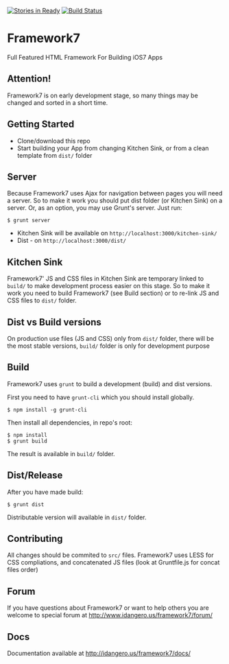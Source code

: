 [![Stories in Ready](https://badge.waffle.io/nolimits4web/framework7.png?label=ready&title=Ready)](https://waffle.io/nolimits4web/framework7)
[![Build Status](https://travis-ci.org/nolimits4web/Framework7.svg?branch=master)](https://travis-ci.org/nolimits4web/Framework7)

Framework7
==========

Full Featured HTML Framework For Building iOS7 Apps

## Attention!

Framework7 is on early development stage, so many things may be changed and sorted in a short time.

## Getting Started
  * Clone/download this repo
  * Start building your App from changing Kitchen Sink, or from a clean template from `dist/` folder

## Server

Because Framework7 uses Ajax for navigation between pages you will need a server. So to make it work you should put dist folder (or Kitchen Sink) on a server. Or, as an option, you may use Grunt's server. Just run:

```
$ grunt server
```

  * Kitchen Sink will be available on `http://localhost:3000/kitchen-sink/`
  * Dist - on `http://localhost:3000/dist/`

## Kitchen Sink

Framework7' JS and CSS files in Kitchen Sink are temporary linked to `build/` to make development process easier on this stage. So to make it work you need to build Framework7 (see Build section) or to re-link JS and CSS files to `dist/` folder.

## Dist vs Build versions

On production use files (JS and CSS) only from `dist/` folder, there will be the most stable versions, `build/` folder is only for development purpose

## Build

Framework7 uses `grunt` to build a development (build) and dist versions.

First you need to have `grunt-cli` which you should install globally.

```
$ npm install -g grunt-cli
```

Then install all dependencies, in repo's root:

```
$ npm install
$ grunt build
```

The result is available in `build/` folder.

## Dist/Release

After you have made build:

```
$ grunt dist
```

Distributable version will available in `dist/` folder.

## Contributing

All changes should be commited to `src/` files. Framework7 uses LESS for CSS compliations, and concatenated JS files (look at Gruntfile.js for concat files order)

## Forum

If you have questions about Framework7 or want to help others you are welcome to special forum at http://www.idangero.us/framework7/forum/

## Docs

Documentation available at http://idangero.us/framework7/docs/